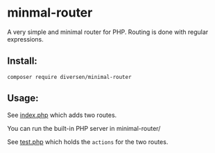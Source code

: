 # minmal-router

A very simple and minimal router for PHP. Routing is 
done with regular expressions.

## Install:

    composer require diversen/minimal-router

## Usage: 

See [index.php](index.php) which adds two routes. 

You can run the built-in PHP server in minimal-router/

See [test.php](test.php) which holds the `actions`
for the two routes. 


